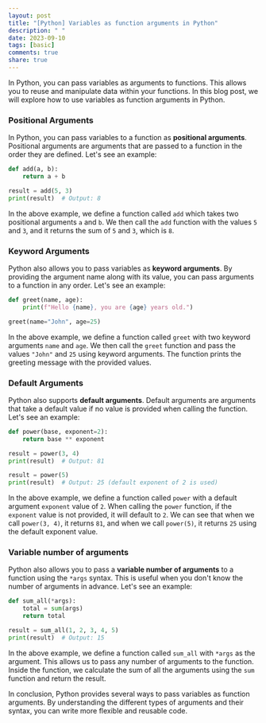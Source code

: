 ```yaml
---
layout: post
title: "[Python] Variables as function arguments in Python"
description: " "
date: 2023-09-10
tags: [basic]
comments: true
share: true
---
```


In Python, you can pass variables as arguments to functions. This allows you to reuse and manipulate data within your functions. In this blog post, we will explore how to use variables as function arguments in Python.

### Positional Arguments

In Python, you can pass variables to a function as **positional arguments**. Positional arguments are arguments that are passed to a function in the order they are defined. Let's see an example:

```python
def add(a, b):
    return a + b

result = add(5, 3)
print(result)  # Output: 8
```

In the above example, we define a function called `add` which takes two positional arguments `a` and `b`. We then call the `add` function with the values `5` and `3`, and it returns the sum of `5` and `3`, which is `8`.

### Keyword Arguments

Python also allows you to pass variables as **keyword arguments**. By providing the argument name along with its value, you can pass arguments to a function in any order. Let's see an example:

```python
def greet(name, age):
    print(f"Hello {name}, you are {age} years old.")

greet(name="John", age=25)
```

In the above example, we define a function called `greet` with two keyword arguments `name` and `age`. We then call the `greet` function and pass the values `"John"` and `25` using keyword arguments. The function prints the greeting message with the provided values.

### Default Arguments

Python also supports **default arguments**. Default arguments are arguments that take a default value if no value is provided when calling the function. Let's see an example:

```python
def power(base, exponent=2):
    return base ** exponent

result = power(3, 4)
print(result)  # Output: 81

result = power(5)
print(result)  # Output: 25 (default exponent of 2 is used)
```

In the above example, we define a function called `power` with a default argument `exponent` value of `2`. When calling the `power` function, if the `exponent` value is not provided, it will default to `2`. We can see that when we call `power(3, 4)`, it returns `81`, and when we call `power(5)`, it returns `25` using the default exponent value.

### Variable number of arguments

Python also allows you to pass a **variable number of arguments** to a function using the `*args` syntax. This is useful when you don't know the number of arguments in advance. Let's see an example:

```python
def sum_all(*args):
    total = sum(args)
    return total

result = sum_all(1, 2, 3, 4, 5)
print(result)  # Output: 15
```

In the above example, we define a function called `sum_all` with `*args` as the argument. This allows us to pass any number of arguments to the function. Inside the function, we calculate the sum of all the arguments using the `sum` function and return the result.

In conclusion, Python provides several ways to pass variables as function arguments. By understanding the different types of arguments and their syntax, you can write more flexible and reusable code.